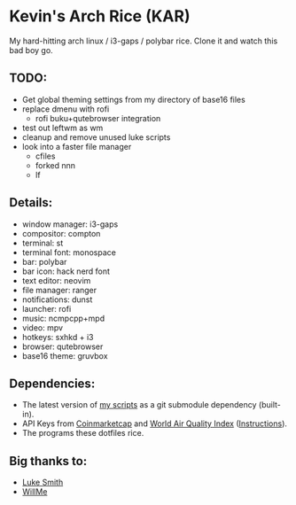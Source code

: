 # Kevin's Arch Rice (KAR)
My hard-hitting arch linux / i3-gaps / polybar rice.
Clone it and watch this bad boy go.

## TODO:
* Get global theming settings from my directory of base16 files
* replace dmenu with rofi
	* rofi buku+qutebrowser integration
* test out leftwm as wm
* cleanup and remove unused luke scripts
* look into a faster file manager
	* cfiles
	* forked nnn
	* lf

## Details:

* window manager: i3-gaps
* compositor: compton
* terminal: st
* terminal font: monospace
* bar: polybar
* bar icon: hack nerd font
* text editor: neovim
* file manager: ranger
* notifications: dunst
* launcher: rofi
* music: ncmpcpp+mpd
* video: mpv
* hotkeys: sxhkd + i3
* browser: qutebrowser
* base16 theme: gruvbox

## Dependencies:

* The latest version of [my scripts](https://github.com/kpatel28/scripts) as a git submodule dependency (built-in).
* API Keys from [Coinmarketcap](https://coinmarketcap.com/api) and [World Air Quality Index](http://aqicn.org/data-platform/token/#/) ([Instructions](https://github.com/kpatel28/scripts/blob/master/polybar/README.md)).
* The programs these dotfiles rice.

## Big thanks to:

* [Luke Smith](https://github.com/LukeSmithxyz)
* [WillMe](https://github.com/WillemMe)

